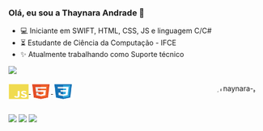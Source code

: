 ### Olá, eu sou a Thaynara Andrade 👋

<!--
**Thaynara-Andrade/Thaynara-Andrade** is a ✨ _special_ ✨ repository because its `README.md` (this file) appears on your GitHub profile.

Here are some ideas to get you started:

--> 

- 💻 Iniciante em SWIFT, HTML, CSS, JS e linguagem C/C#
- ⏳  Estudante de Ciência da Computação - IFCE
- ✨ Atualmente trabalhando como Suporte técnico


<div align="justified">
  <a href="https://github.com/Thaynara-Andrade">
  <img height="200em" src="https://github-readme-stats.vercel.app/api?username=Thaynara-Andrade&show_icons=true&theme=cobalt&include_all_commits=true&count_private=true"/>
  
</div>
<div style="display: inline_block"><br>
  <img align="center" alt="Thaynara-Js" height="30" width="40" src="https://raw.githubusercontent.com/devicons/devicon/master/icons/javascript/javascript-plain.svg">
  <img align="center" alt="Thaynara-HTML" height="30" width="40" src="https://raw.githubusercontent.com/devicons/devicon/master/icons/html5/html5-original.svg">
  <img align="center" alt="Thaynara-CSS" height="30" width="40" src="https://raw.githubusercontent.com/devicons/devicon/master/icons/css3/css3-original.svg">
   <img align="right" alt="Thaynara-pic" height="150" style="border-radius:50px;"
    src="https://cdn.discordapp.com/attachments/933072914767560717/933072991410065438/download20220102132437.png">
   
</div>

##

<div>
  <a href="https://www.instagram.com/thaynara.andradde/" target="_blank"><img src="https://img.shields.io/badge/-Instagram-%23E4405F?style=for-the-badge&logo=instagram&logoColor=white" target="_blank"></a>
  <a href = "mailto:thaynaraandraders@gmail.com"><img src="https://img.shields.io/badge/-Gmail-%23333?style=for-the-badge&logo=gmail&logoColor=white" target="_blank"></a>
  <a href="https://www.linkedin.com/in/thaynara-anddrade/" target="_blank"><img src="https://img.shields.io/badge/-LinkedIn-%230077B5?style=for-the-badge&logo=linkedin&logoColor=white" target="_blank"></a> 
 
</div>
